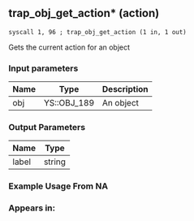 ## trap_obj_get_action* (action)

`syscall 1, 96 ; trap_obj_get_action (1 in, 1 out)`

Gets the current action for an object

### Input parameters
| Name | Type | Description
|------|------|------------
| obj   | YS::OBJ_189   | An object


### Output Parameters
| Name | Type
|------|-----
| label   | string   
### Example Usage From NA



### Appears in:



